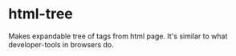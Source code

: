 # html-tree
Makes expandable tree of tags from html page. It's similar to what developer-tools in browsers do.
